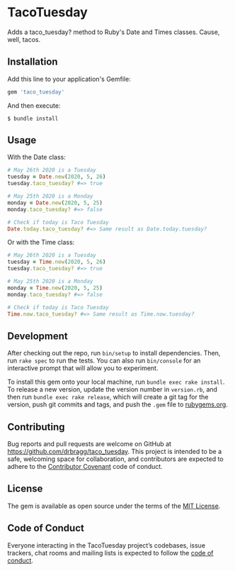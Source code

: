 # TacoTuesday

Adds a taco_tuesday? method to Ruby's Date and Times classes. Cause, well, tacos.

## Installation

Add this line to your application's Gemfile:

```ruby
gem 'taco_tuesday'
```

And then execute:

    $ bundle install

## Usage

With the Date class:

```ruby
# May 26th 2020 is a Tuesday
tuesday = Date.new(2020, 5, 26)
tuesday.taco_tuesday? #=> true

# May 25th 2020 is a Monday
monday = Date.new(2020, 5, 25)
monday.taco_tuesday? #=> false

# Check if today is Taco Tuesday
Date.today.taco_tuesday? #=> Same result as Date.today.tuesday?
```

Or with the Time class:

```ruby
# May 26th 2020 is a Tuesday
tuesday = Time.new(2020, 5, 26)
tuesday.taco_tuesday? #=> true

# May 25th 2020 is a Monday
monday = Time.new(2020, 5, 25)
monday.taco_tuesday? #=> false

# Check if today is Taco Tuesday
Time.now.taco_tuesday? #=> Same result as Time.now.tuesday?
```

## Development

After checking out the repo, run `bin/setup` to install dependencies. Then, run `rake spec` to run the tests. You can also run `bin/console` for an interactive prompt that will allow you to experiment.

To install this gem onto your local machine, run `bundle exec rake install`. To release a new version, update the version number in `version.rb`, and then run `bundle exec rake release`, which will create a git tag for the version, push git commits and tags, and push the `.gem` file to [rubygems.org](https://rubygems.org).

## Contributing

Bug reports and pull requests are welcome on GitHub at https://github.com/drbragg/taco_tuesday. This project is intended to be a safe, welcoming space for collaboration, and contributors are expected to adhere to the [Contributor Covenant](http://contributor-covenant.org) code of conduct.

## License

The gem is available as open source under the terms of the [MIT License](https://opensource.org/licenses/MIT).

## Code of Conduct

Everyone interacting in the TacoTuesday project’s codebases, issue trackers, chat rooms and mailing lists is expected to follow the [code of conduct](https://github.com/drbragg/taco_tuesday/blob/master/CODE_OF_CONDUCT.md).
